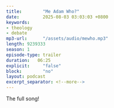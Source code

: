 ```yaml
---
title:        "Me Adam Who?"
date:         2025-08-03 03:03:03 +0800
keywords:
- theology
- debate
mp3-url:      "/assets/audio/mewho.mp3"
length: 9239333
season: 1
episode-type: trailer
duration:   06:25
explicit:     "false"
block:        "no" 
layout: podcast
excerpt_separator: <!--more-->
---
```

The full song!
<!--more-->

